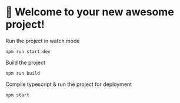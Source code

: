 # 🚀 Welcome to your new awesome project!

Run the project in watch mode

```
npm run start:dev
```

Build the project

```
npm run build
```

Compile typescript & run the project for deployment

```
npm start
```

